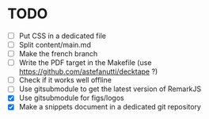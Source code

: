 # TODO

* [ ] Put CSS in a dedicated file
* [ ] Split content/main.md
* [ ] Make the french branch
* [ ] Write the PDF target in the Makefile (use https://github.com/astefanutti/decktape ?)
* [ ] Check if it works well offline
* [ ] Use gitsubmodule to get the latest version of RemarkJS
* [x] Use gitsubmodule for figs/logos
* [x] Make a snippets document in a dedicated git repository
